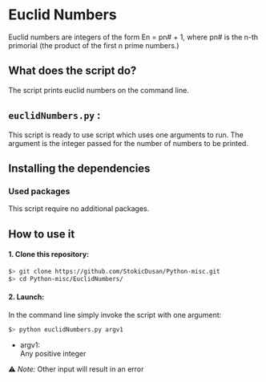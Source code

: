# Euclid Numbers

Euclid numbers are integers of the form En = pn# + 1, where pn# is the n-th primorial (the product of the first n prime numbers.)

## What does the script do?
The script prints euclid numbers on the command line.

## `euclidNumbers.py` :
This script is ready to use script which uses one arguments to run. The argument is the integer passed for the number of numbers to be printed.

## Installing the dependencies

### Used packages
This script require no additional packages.

## How to use it
#### 1. Clone this repository:
```zsh
$> git clone https://github.com/StokicDusan/Python-misc.git
$> cd Python-misc/EuclidNumbers/
```
#### 2. Launch:
In the command line simply invoke the script with one argument:
```zsh
$> python euclidNumbers.py argv1
```
* argv1:  
Any positive integer

:warning: *Note:* Other input will result in an error